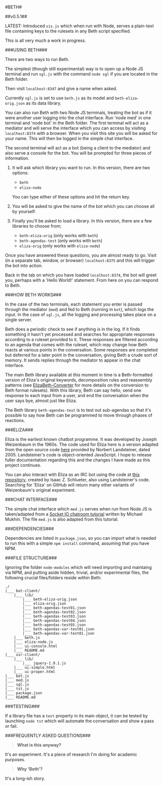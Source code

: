 #BETH#

##v0.5.1##

LATEST: Introduced `vis.js` which when run with Node, serves a plain-text file containing keys to the rulesets in any Beth script specified.

This is all very much a work in progress.


###USING BETH###

There are two ways to run Beth.

The simplest (though still experimental) way is to open up a Node JS terminal and run `sgl.js` with the command `node sgl` if you are located in the Beth folder.

Then visit `localhost:8347` and give a name when asked.

Currently `sgl.js` is set to use `beth.js` as its model and `beth-eliza-orig.json` as its data library.

You can also run Beth with two Node JS terminals, treating the bot as if it were another user logging into the chat interface. Run 'node med' in one terminal and 'node bot' in the Beth folder. The first terminal will act as a mediator and will serve the interface which you can access by visiting `localhost:8374` with a browser. When you visit this site you will be asked for your name. This will then be logged in the simple chat interface.

The second terminal will act as a bot (being a client to the mediator) and also serve a console for the bot. You will be prompted for three pieces of information.

1. It will ask which library you want to run. In this version, there are two options:
   - `beth`
   - `eliza-node`

   You can type either of these options and hit the return key.

2. You will be asked to give the name of the bot which you can choose all by yourself.
 
3. Finally you'll be asked to load a library. In this version, there are a few libraries to choose from;
   - `beth-eliza-orig`	(only works with `beth`)
   - `beth-agendas-test` (only works with `beth`)
   - `eliza-orig`		(only works with `eliza-node`)
	
Once you have answered these questions, you are almost ready to go. Visit (in a separate tab, window, or browser) `localhost:8375` and this will trigger the bot into action.

Back in the tab on which you have loaded `localhost:8374`, the bot will greet you, perhaps with a 'Hello World!' statement. From here on you can respond to Beth.

###HOW BETH WORKS###

In the case of the two terminals, each statement you enter is passed through the mediator (`med`) and fed to Beth (running in `bot`), which logs the input. In the case of `sgl.js`, all the logging and processing takes place on a single server.

Beth does a periodic check to see if anything is in the log. If it finds something it hasn't yet processed and searches for appropriate responses according to a ruleset provided to it. These responses are filtered according to an agenda that comes with the ruleset, which may change how Beth reacts at various points in the conversation. Some responses are completed but deferred for a later point in the conversation, giving Beth a crude sort of memory. It sends replies through the mediator to appear in the chat interface.

The main Beth library available at this moment in time is a Beth-formatted version of Eliza's original keywords, decomposition rules and reassembly patterns (see [ElizaBeth-Converter](https://github.com/guypursey/ElizaBeth-Converter) for more details on the conversion to Beth format rulesets). With this library, Beth can say hello, send one response to each input from a user, and end the conversation when the user says bye, almost just like Eliza.

The Beth library `beth-agendas-test` is to test out sub-agendas so that it's possible to say how Beth can be programmed to move through phases of reactions.

###ELIZA###

Eliza is the earliest known chatbot programme. It was developed by Joseph Weizenbaum in the 1960s. The code used for Eliza here is a version adapted from the open source code [here](http://www.masswerk.at/elizabot/eliza.html) provided by Norbert Landsteiner, dated 2005. Landsteiner's code is object-oriented JavaScript. I hope to release fuller documentation regarding this and the changes I have made as this project continues.

You can also interact with Eliza as an IRC bot using the code at [this repository](https://github.com/isaacs/node-eliza), created by Isaac Z. Schlueter, also using Landsteiner's code. Searching for 'Eliza' on GitHub will return many other variants of Weizenbaum's original experiment.

###CHAT INTERFACE###

The simple chat interface which `med.js` serves when run from Node JS is taken/adapted from a [Socket IO chatroom tutorial](http://psitsmike.com/2011/09/node-js-and-socket-io-chat-tutorial/) written by Michael Mukhin. The file `med.js` is also adapted from this tutorial.

###DEPENDENCIES###

Dependencies are listed in `package.json`, so you can import what is needed to run this with a simple `npm install` command, assuming that you have NPM.

###FILE STRUCTURE###

Ignoring the folder `node-modules` which will need importing and maintaing via NPM, and putting aside hidden, trivial, and/or experimental files, the following crucial files/folders reside within Beth:

	./
	|___ bot-client/
		|___ lib/
			|___ beth-eliza-orig.json
			|___ eliza-orig.json
			|___ beth-agendas-test01.json
			|___ beth-agendas-test02.json
			|___ beth-agendas-test03.json
			|___ beth-agendas-test04.json
			|___ beth-agendas-test05.json
			|___ beth-agendas-var-test01.json
			|___ beth-agendas-var-test01.json
        |___ beth.js
		|___ eliza-node.js
		|___ ui-console.html
		|___ README.md
	|___ usr-client/
		|___ lib/
			|___ jquery-1.9.1.js
		|___ ui-simple.html
		|___ ui-proper.html
	|___ bot.js
	|___ med.js
	|___ sgl.js
	|___ tst.js
	|___ package.json
	|___ README.md


###TESTING###

If a library file has a `test` property in its main object, it can be tested by launching `node tst` which will automate the conversation and show a pass or fail. 


###FREQUENTLY ASKED QUESTIONS###

> **What is this anyway?**

It's an experiment. It's a piece of research I'm doing for academic purposes.

> **Why 'Beth'?**

It's a long-ish story.

